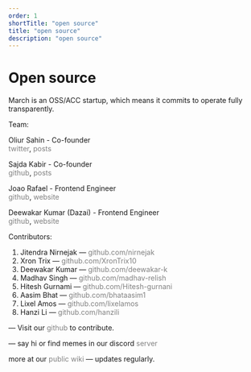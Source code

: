```yaml
---
order: 1
shortTitle: "open source"
title: "open source"
description: "open source"
---
```


# Open source
March is an OSS/ACC startup, which means it commits to operate fully transparently.

Team: 

Oliur Sahin - Co-founder  
<a href="https://x.com/oliursahin" style="text-decoration:none; color:grey;" onmouseover="this.style.color='black'" onmouseout="this.style.color='grey'">twitter</a>, 
<a href="https://oliursahin.com" style="text-decoration:none; color:grey;" onmouseover="this.style.color='black'" onmouseout="this.style.color='grey'">posts</a>

Sajda Kabir - Co-founder  
<a href="https://github.com/sajdakabir" style="text-decoration:none; color:grey;" onmouseover="this.style.color='black'" onmouseout="this.style.color='grey'">github</a>, 
<a href="https://sajdakabir.me" style="text-decoration:none; color:grey;" onmouseover="this.style.color='black'" onmouseout="this.style.color='grey'">posts</a>

Joao Rafael - Frontend Engineer  
<a href="https://github.com/joaorceschini" style="text-decoration:none; color:grey;" onmouseover="this.style.color='black'" onmouseout="this.style.color='grey'">github</a>, 
<a href="https://joaorafael.me" style="text-decoration:none; color:grey;" onmouseover="this.style.color='black'" onmouseout="this.style.color='grey'">website</a>

Deewakar Kumar (Dazai) - Frontend Engineer  
<a href="https://github.com/deewakar-k" style="text-decoration:none; color:grey;" onmouseover="this.style.color='black'" onmouseout="this.style.color='grey'">github</a>,
<a href="https://deewakar-info.vercel.app/" style="text-decoration:none; color:grey;" onmouseover="this.style.color='black'" onmouseout="this.style.color='grey'">website</a>

Contributors:

1. Jitendra Nirnejak — <a href="https://github.com/nirnejak" style="color:grey; text-decoration:none;" onmouseover="this.style.color='black'" onmouseout="this.style.color='grey'">github.com/nirnejak</a>  
2. Xron Trix — <a href="https://github.com/XronTrix10" style="color:grey; text-decoration:none;" onmouseover="this.style.color='black'" onmouseout="this.style.color='grey'">github.com/XronTrix10</a>  
3. Deewakar Kumar — <a href="https://github.com/deewakar-k" style="color:grey; text-decoration:none;" onmouseover="this.style.color='black'" onmouseout="this.style.color='grey'">github.com/deewakar-k</a>  
4. Madhav Singh — <a href="https://github.com/madhav-relish" style="color:grey; text-decoration:none;" onmouseover="this.style.color='black'" onmouseout="this.style.color='grey'">github.com/madhav-relish</a>  
5. Hitesh Gurnami — <a href="https://github.com/Hitesh-gurnani" style="color:grey; text-decoration:none;" onmouseover="this.style.color='black'" onmouseout="this.style.color='grey'">github.com/Hitesh-gurnani</a>  
6. Aasim Bhat — <a href="https://github.com/bhataasim1" style="color:grey; text-decoration:none;" onmouseover="this.style.color='black'" onmouseout="this.style.color='grey'">github.com/bhataasim1</a>  
7. Lixel Amos — <a href="https://github.com/lixelamos" style="color:grey; text-decoration:none;" onmouseover="this.style.color='black'" onmouseout="this.style.color='grey'">github.com/lixelamos</a>  
8. Hanzi Li — <a href="https://github.com/hanzili" style="color:grey; text-decoration:none;" onmouseover="this.style.color='black'" onmouseout="this.style.color='grey'">github.com/hanzili</a>  




— Visit our <a href="https://github.com/marchhq" style="text-decoration:none; color:grey;" onmouseover="this.style.color='black'" onmouseout="this.style.color='grey'">github</a> to contribute.

— say hi or find memes in our discord <a href="https://discord.gg/sugJGckV86" style="text-decoration:none; color:grey;" onmouseover="this.style.color='black'" onmouseout="this.style.color='grey'">server</a>


more at our <a href="https://www.notion.so/77431d8a57e94977a1f27689f1944d25?v=96b8473a1a654111831782d9d6f9f2cc" style="text-decoration:none; color:grey;" onmouseover="this.style.color='black'" onmouseout="this.style.color='grey'">public wiki</a> — updates regularly.

